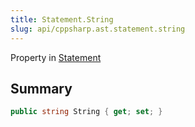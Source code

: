 ```yaml
---
title: Statement.String
slug: api/cppsharp.ast.statement.string
---
```

Property in [Statement](/api/cppsharp/ast/statement)

## Summary



```csharp
public string String { get; set; }
```

